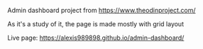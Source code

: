 Admin dashboard project from https://www.theodinproject.com/

As it's a study of it, the page is made mostly with grid layout

Live page: https://alexis989898.github.io/admin-dashboard/
